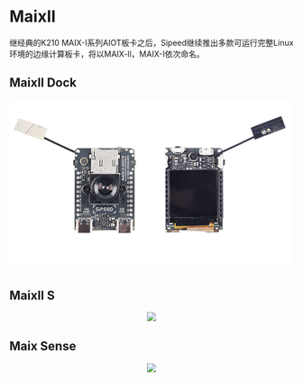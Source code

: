 # MaixII
继经典的K210 MAIX-I系列AIOT板卡之后，Sipeed继续推出多款可运行完整Linux环境的边缘计算板卡，将以MAIX-ll，MAIX-I依次命名。


## MaixII Dock
<div align="center">

<a href="./M2/resources.html"><img src="./M2/asserts/m2dock.jpg"></a>
</div>

## MaixII S
<div align="center">

<a href="./M2S/V833.html"><img src="./M2S/assets/M2s_Dock.jpg"></a>
</div>


## Maix Sense
<div align="center">

<a href="./M2A/maixsense.html"><img src="./M2A/assets/M2A-1.gif"></a>
</div>
